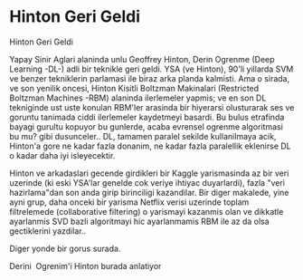 # Hinton Geri Geldi




Hinton Geri Geldi




Yapay Sinir Aglari alaninda unlu Geoffrey Hinton, Derin Ogrenme (Deep Learning -DL-) adli bir teknikle geri geldi. YSA (ve Hinton), 90'li yillarda SVM ve benzer tekniklerin parlamasi ile biraz arka planda kalmisti. Ama o sirada, ve son yenilik oncesi, Hinton Kisitli Boltzman Makinalari (Restricted Boltzman Machines -RBM) alaninda ilerlemeler yapmis; ve en son DL tekniginde ust uste konulan RBM'ler arasinda bir hiyerarsi olusturarak ses ve goruntu tanimada ciddi ilerlemeler kaydetmeyi basardi. Bu bulus etrafinda bayagi gurultu kopuyor bu gunlerde, acaba evrensel ogrenme algoritmasi  bu mu? gibi dusunceler.. DL, tamamen paralel sekilde kullanilmaya acik, Hinton'a gore ne kadar fazla donanim, ne kadar fazla paralellik eklenirse DL o kadar daha iyi isleyecektir. 

Hinton ve arkadaslari gecende girdikleri bir Kaggle yarismasinda az bir veri uzerinde (ki eski YSA'lar genelde cok veriye ihtiyac duyarlardi), fazla "veri hazirlama"dan son anda girip birinciligi kazandilar. Bir diger makalede, yine ayni grup, daha onceki bir yarisma Netflix verisi uzerinde toplam filtrelemede (collaborative filtering) o yarismayi kazanmis olan ve dikkatle ayarlanmis SVD bazli algoritmayi hic ayarlanmamis RBM ile az da olsa gectiklerini yazdilar..

Diger yonde bir gorus surada.

Derini  Ogrenim'i Hinton burada anlatiyor








